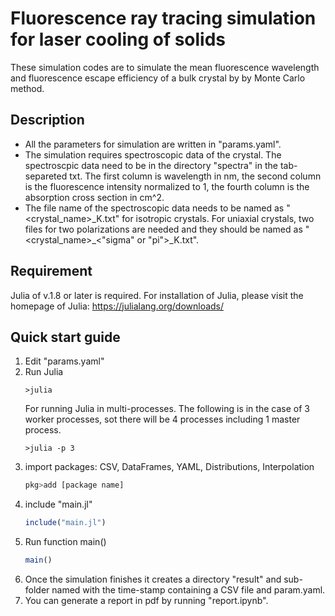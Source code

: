 Fluorescence ray tracing simulation for laser cooling of solids
===
These simulation codes are to simulate the mean fluorescence wavelength and fluorescence escape efficiency of a bulk crystal by by Monte Carlo method.

## Description
- All the parameters for simulation are written in "params.yaml".
- The simulation requires spectroscopic data of the crystal. The spectroscpic data need to be in the directory "spectra" in the tab-separeted txt. The first column is wavelength in nm, the second column is the fluorescence intensity normalized to 1, the fourth column is the absorption cross section in cm^2.
- The file name of the spectroscopic data needs to be named as "<crystal_name>\_<temperature>K.txt" for isotropic crystals. For uniaxial crystals, two files for two polarizations are needed and they should be named as "<crystal_name>\_<"sigma" or "pi">\_<temperature>K.txt".


## Requirement
Julia of v.1.8 or later is required. For installation of Julia, please visit the homepage of Julia: https://julialang.org/downloads/


## Quick start guide
1. Edit "params.yaml"
2. Run Julia
   ```shell
   >julia
   ```
   For running Julia in multi-processes. The following is in the case of 3 worker processes, sot there will be 4 processes including 1 master process.
   ```shell
   >julia -p 3
   ```
3. import packages: CSV, DataFrames, YAML, Distributions, Interpolation
   ```julia
   pkg>add [package name]
   ```
4. include "main.jl"
   ```julia
   include("main.jl")
   ```
5. Run function main()
   ```julia
   main()
   ```
6. Once the simulation finishes it creates a directory "result" and sub-folder named with the time-stamp containing a CSV file and param.yaml.
7. You can generate a report in pdf by running "report.ipynb".